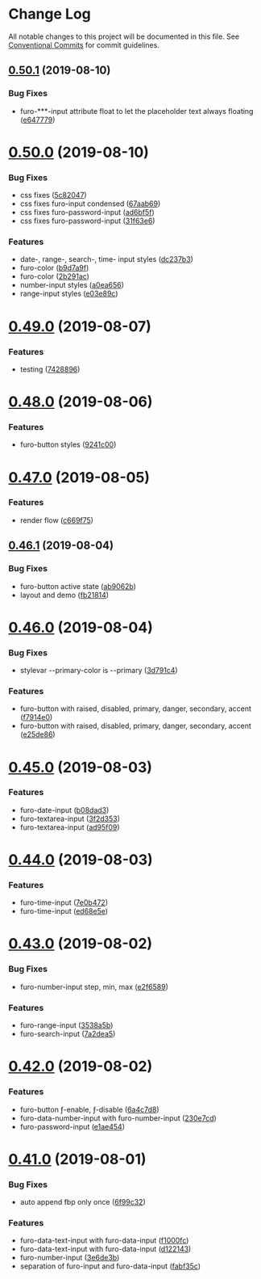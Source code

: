 # Change Log

All notable changes to this project will be documented in this file.
See [Conventional Commits](https://conventionalcommits.org) for commit guidelines.

## [0.50.1](https://github.com/veith/FuroBaseComponents/compare/@furo/input@0.50.0...@furo/input@0.50.1) (2019-08-10)


### Bug Fixes

* furo-***-input attribute float to let the placeholder text always floating ([e647779](https://github.com/veith/FuroBaseComponents/commit/e647779))





# [0.50.0](https://github.com/veith/FuroBaseComponents/compare/@furo/input@0.49.0...@furo/input@0.50.0) (2019-08-10)


### Bug Fixes

* css fixes ([5c82047](https://github.com/veith/FuroBaseComponents/commit/5c82047))
* css fixes furo-input condensed ([67aab69](https://github.com/veith/FuroBaseComponents/commit/67aab69))
* css fixes furo-password-input ([ad6bf5f](https://github.com/veith/FuroBaseComponents/commit/ad6bf5f))
* css fixes furo-password-input ([31f63e6](https://github.com/veith/FuroBaseComponents/commit/31f63e6))


### Features

* date-, range-, search-, time- input styles ([dc237b3](https://github.com/veith/FuroBaseComponents/commit/dc237b3))
* furo-color ([b9d7a9f](https://github.com/veith/FuroBaseComponents/commit/b9d7a9f))
* furo-color ([2b291ac](https://github.com/veith/FuroBaseComponents/commit/2b291ac))
* number-input styles ([a0ea656](https://github.com/veith/FuroBaseComponents/commit/a0ea656))
* range-input styles ([e03e89c](https://github.com/veith/FuroBaseComponents/commit/e03e89c))





# [0.49.0](https://github.com/veith/FuroBaseComponents/compare/@furo/input@0.48.0...@furo/input@0.49.0) (2019-08-07)


### Features

* testing ([7428896](https://github.com/veith/FuroBaseComponents/commit/7428896))





# [0.48.0](https://github.com/veith/FuroBaseComponents/compare/@furo/input@0.47.0...@furo/input@0.48.0) (2019-08-06)


### Features

* furo-button styles ([9241c00](https://github.com/veith/FuroBaseComponents/commit/9241c00))





# [0.47.0](https://github.com/veith/FuroBaseComponents/compare/@furo/input@0.46.1...@furo/input@0.47.0) (2019-08-05)


### Features

* render flow ([c669f75](https://github.com/veith/FuroBaseComponents/commit/c669f75))





## [0.46.1](https://github.com/veith/FuroBaseComponents/compare/@furo/input@0.46.0...@furo/input@0.46.1) (2019-08-04)


### Bug Fixes

* furo-button active state ([ab9062b](https://github.com/veith/FuroBaseComponents/commit/ab9062b))
* layout and demo ([fb21814](https://github.com/veith/FuroBaseComponents/commit/fb21814))





# [0.46.0](https://github.com/veith/FuroBaseComponents/compare/@furo/input@0.45.0...@furo/input@0.46.0) (2019-08-04)


### Bug Fixes

* stylevar --primary-color is --primary ([3d791c4](https://github.com/veith/FuroBaseComponents/commit/3d791c4))


### Features

* furo-button with raised, disabled, primary, danger, secondary, accent ([f7914e0](https://github.com/veith/FuroBaseComponents/commit/f7914e0))
* furo-button with raised, disabled, primary, danger, secondary, accent ([e25de86](https://github.com/veith/FuroBaseComponents/commit/e25de86))





# [0.45.0](https://github.com/veith/FuroBaseComponents/compare/@furo/input@0.44.0...@furo/input@0.45.0) (2019-08-03)


### Features

* furo-date-input ([b08dad3](https://github.com/veith/FuroBaseComponents/commit/b08dad3))
* furo-textarea-input ([3f2d353](https://github.com/veith/FuroBaseComponents/commit/3f2d353))
* furo-textarea-input ([ad95f09](https://github.com/veith/FuroBaseComponents/commit/ad95f09))





# [0.44.0](https://github.com/veith/FuroBaseComponents/compare/@furo/input@0.43.0...@furo/input@0.44.0) (2019-08-03)


### Features

* furo-time-input ([7e0b472](https://github.com/veith/FuroBaseComponents/commit/7e0b472))
* furo-time-input ([ed68e5e](https://github.com/veith/FuroBaseComponents/commit/ed68e5e))





# [0.43.0](https://github.com/veith/FuroBaseComponents/compare/@furo/input@0.42.0...@furo/input@0.43.0) (2019-08-02)


### Bug Fixes

* furo-number-input step, min, max ([e2f6589](https://github.com/veith/FuroBaseComponents/commit/e2f6589))


### Features

* furo-range-input ([3538a5b](https://github.com/veith/FuroBaseComponents/commit/3538a5b))
* furo-search-input ([7a2dea5](https://github.com/veith/FuroBaseComponents/commit/7a2dea5))





# [0.42.0](https://github.com/veith/FuroBaseComponents/compare/@furo/input@0.41.0...@furo/input@0.42.0) (2019-08-02)


### Features

* furo-button ƒ-enable, ƒ-disable ([6a4c7d8](https://github.com/veith/FuroBaseComponents/commit/6a4c7d8))
* furo-data-number-input with furo-number-input ([230e7cd](https://github.com/veith/FuroBaseComponents/commit/230e7cd))
* furo-password-input ([e1ae454](https://github.com/veith/FuroBaseComponents/commit/e1ae454))





# [0.41.0](https://github.com/veith/FuroBaseComponents/compare/@furo/input@0.38.2...@furo/input@0.41.0) (2019-08-01)


### Bug Fixes

* auto append fbp only once ([6f99c32](https://github.com/veith/FuroBaseComponents/commit/6f99c32))


### Features

* furo-data-text-input with furo-data-input ([f1000fc](https://github.com/veith/FuroBaseComponents/commit/f1000fc))
* furo-data-text-input with furo-data-input ([d122143](https://github.com/veith/FuroBaseComponents/commit/d122143))
* furo-number-input ([3e6de3b](https://github.com/veith/FuroBaseComponents/commit/3e6de3b))
* separation of furo-input and furo-data-input ([fabf35c](https://github.com/veith/FuroBaseComponents/commit/fabf35c))
